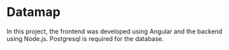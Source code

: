 
# Datamap
In this project, the frontend was developed using Angular and the backend using Node.js. Postgresql is required for the database.

